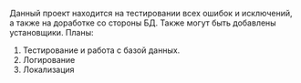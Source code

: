 Данный проект находится на тестировании всех ошибок и исключений, а также на доработке со стороны БД.
Также могут быть добавлены установщики.
Планы:
1. Тестирование и работа с базой данных.
2. Логирование
3. Локализация
